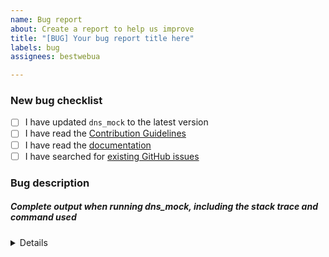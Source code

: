 ```yaml
---
name: Bug report
about: Create a report to help us improve
title: "[BUG] Your bug report title here"
labels: bug
assignees: bestwebua

---
```


<!-- Thanks for helping to make DnsMock better! Before submit your bug, please make sure to check the following boxes by putting an x in the [ ] (don't: [x ], [ x], do: [x]) -->

### New bug checklist

- [ ] I have updated `dns_mock` to the latest version
- [ ] I have read the [Contribution Guidelines](https://github.com/mocktools/ruby-dns-mock/blob/master/CONTRIBUTING.md)
- [ ] I have read the [documentation](https://github.com/mocktools/ruby-dns-mock/blob/master/README.md)
- [ ] I have searched for [existing GitHub issues](https://github.com/mocktools/ruby-dns-mock/issues)

<!-- Please use next pattern for your bug report title: [BUG] Your bug report title here -->

### Bug description
<!-- Please include what's happening, expected behavior, and any relevant code samples -->

##### Complete output when running dns_mock, including the stack trace and command used

<details>
  <pre>[INSERT OUTPUT HERE]</pre>
</details>
